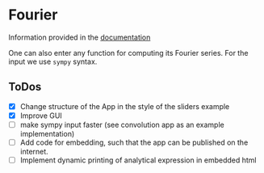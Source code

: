 # Fourier
Information provided in the [documentation](https://github.com/BenjaminRueth/Visualization/blob/master/FourierApp/Doc/fourierSpecification.pdf)

One can also enter any function for computing its Fourier series. For the input we use `sympy` syntax.

## ToDos
- [x] Change structure of the App in the style of the sliders example
- [x] Improve GUI
- [ ] make sympy input faster (see convolution app as an example implementation)
- [ ] Add code for embedding, such that the app can be published on the internet.
- [ ] Implement dynamic printing of analytical expression in embedded html

